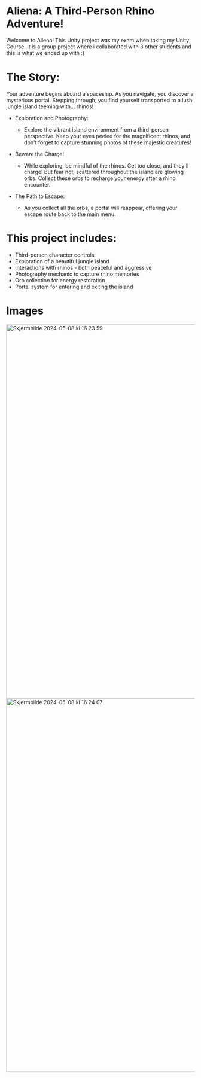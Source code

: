 # Aliena: A Third-Person Rhino Adventure!

Welcome to Aliena! This Unity project was my exam when taking my Unity Course. It is a group project where i collaborated with 3 other students and this is what we ended up with :) 

# The Story:

Your adventure begins aboard a spaceship. As you navigate, you discover a mysterious portal. Stepping through, you find yourself transported to a lush jungle island teeming with... rhinos!

* Exploration and Photography:

  * Explore the vibrant island environment from a third-person perspective. Keep your eyes peeled for the magnificent rhinos, and don't forget to capture stunning photos of these majestic creatures!

* Beware the Charge!

  * While exploring, be mindful of the rhinos. Get too close, and they'll charge! But fear not, scattered throughout the island are glowing orbs. Collect these orbs to recharge your energy after a rhino encounter.

* The Path to Escape:

  * As you collect all the orbs, a portal will reappear, offering your escape route back to the main menu.

# This project includes:

* Third-person character controls
* Exploration of a beautiful jungle island
* Interactions with rhinos - both peaceful and aggressive
* Photography mechanic to capture rhino memories
* Orb collection for energy restoration
* Portal system for entering and exiting the island


# Images

<p float="left">
<img width="1000" alt="Skjermbilde 2024-05-08 kl  16 23 59" src="https://github.com/bennaro/Aliena/assets/94905053/9397f320-682d-4929-9737-d993170864db">
<img width="1000" alt="Skjermbilde 2024-05-08 kl  16 24 07" src="https://github.com/bennaro/Aliena/assets/94905053/365b6ef2-24f6-4573-b3df-aa3ed3f82438">
</p>
